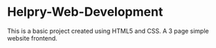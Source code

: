 # Helpry-Web-Development

This is a basic project created using HTML5 and CSS. A 3 page simple website frontend. 
